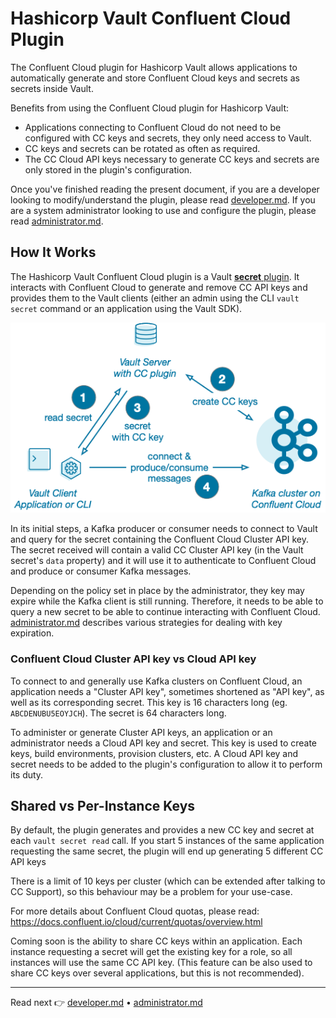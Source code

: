 # Hashicorp Vault Confluent Cloud Plugin

The Confluent Cloud plugin for Hashicorp Vault allows applications to automatically generate and store Confluent Cloud keys and secrets as secrets inside Vault.

Benefits from using the Confluent Cloud plugin for Hashicorp Vault:

- Applications connecting to Confluent Cloud do not need to be configured with CC keys and secrets, they only need access to Vault.
- CC keys and secrets can be rotated as often as required.
- The CC Cloud API keys necessary to generate CC keys and secrets are only stored in the plugin's configuration.

Once you've finished reading the present document, if you are a developer looking to modify/understand the plugin, please read [developer.md](developer.md). If you are a system administrator looking to use and configure the plugin, please read [administrator.md](administrator.md).

## How It Works

The Hashicorp Vault Confluent Cloud plugin is a Vault [**secret** plugin](https://developer.hashicorp.com/vault/docs/plugins). It interacts with Confluent Cloud to generate and remove CC API keys and provides them to the Vault clients (either an admin using the CLI `vault secret` command or an application using the Vault SDK).

![](img/vault-plugin.png)

In its initial steps, a Kafka producer or consumer needs to connect to Vault and query for the secret containing the Confluent Cloud Cluster API key. The secret received will contain a valid CC Cluster API key (in the Vault secret's `data` property) and it will use it to authenticate to Confluent Cloud and produce or consumer Kafka messages. 

Depending on the policy set in place by the administrator, they key may expire while the Kafka client is still running. Therefore, it needs to be able to query a new secret to be able to continue interacting with Confluent Cloud. [administrator.md](administrator.md) describes various strategies for dealing with key expiration. 

### Confluent Cloud Cluster API key vs Cloud API key

To connect to and generally use Kafka clusters on Confluent Cloud, an application needs a "Cluster API key", sometimes shortened as "API key", as well as its corresponding secret. This key is 16 characters long (eg. `ABCDENUBU5EOYJCH`). The secret is 64 characters long.

To administer or generate Cluster API keys, an application or an administrator needs a Cloud API key and secret. This key is used to create keys, build environments, provision clusters, etc. A Cloud API key and secret needs to be added to the plugin's configuration to allow it to perform its duty. 

## Shared vs Per-Instance Keys

By default, the plugin generates and provides a new CC key and secret at each `vault secret read` call. If you start 5 instances of the same application requesting the same secret, the plugin will end up generating 5 different CC API keys

There is a limit of 10 keys per cluster (which can be extended after talking to CC Support), so this behaviour may be a problem for your use-case. 

For more details about Confluent Cloud quotas, please read: https://docs.confluent.io/cloud/current/quotas/overview.html

Coming soon is the ability to share CC keys within an application. Each instance requesting a secret will get the existing key for a role, so all instances will use the same CC API key. (This feature can be also used to share CC keys over several applications, but this is not recommended).

---
Read next 👉 [developer.md](developer.md) • [administrator.md](administrator.md)
